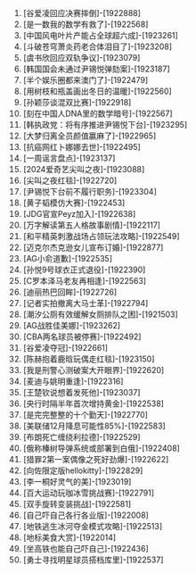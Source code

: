 
1. [谷爱凌回应决赛摔倒]-[1922888]
1. [是一数我的数学有救了]-[1922568]
1. [中国风电叶片产能占全球超六成]-[1923261]
1. [斗破苍穹萧炎药老合体泪目了]-[1923208]
1. [虞书欣回应双轨争议]-[1923079]
1. [韩国国会未通过尹锡悦弹劾案]-[1923187]
1. [半个娱乐圈都来澳门了]-[1922479]
1. [用树枝和瓶盖画出冬日的温暖]-[1922560]
1. [孙颖莎谈混双比赛]-[1922918]
1. [刻在中国人DNA里的数学暗号]-[1922567]
1. [韩执政党：将有序推进尹锡悦下台]-[1923295]
1. [大梦归离全员颜值赢麻了]-[1922965]
1. [抗癌网红卜娜娜去世]-[1922495]
1. [一周谣言盘点]-[1923137]
1. [2024爱奇艺尖叫之夜]-[1923088]
1. [尖叫之夜红毯]-[1922720]
1. [尹锡悦下台前不履行职务]-[1923304]
1. [黄子韬模仿大赛]-[1922453]
1. [JDG官宣Peyz加入]-[1922638]
1. [万字解读第五人格故事剧情]-[1922117]
1. [和平精英刺激战场占领玩法攻略]-[1922549]
1. [迈克尔杰克逊女儿宣布订婚]-[1922877]
1. [AG小俞道歉]-[1922535]
1. [孙悦9号球衣正式退役]-[1922390]
1. [C罗本泽马老友再相逢]-[1922563]
1. [迪丽热巴回眸]-[1922726]
1. [记者实拍撤离大马士革]-[1922794]
1. [潮汐公厕有效缓解女厕排队之困]-[1921503]
1. [AG战胜佳美娜]-[1923262]
1. [CBA两名球员被停赛]-[1922492]
1. [谷爱凌夺冠]-[1922661]
1. [陈赫抱着鹿晗玩偶走红毯]-[1923150]
1. [我是刑警心测破案大开眼界]-[1922620]
1. [麦迪与姚明重逢]-[1922316]
1. [王楚钦说想着发死他]-[1923037]
1. [央行时隔半年首次增持黄金]-[1922538]
1. [是完完整整的十个勤天]-[1922770]
1. [美联储12月降息可能性85%]-[1922583]
1. [布朗死亡缠绕利拉德]-[1922529]
1. [俄称榛树导弹系统或部署到白俄]-[1922408]
1. [猎罪2第一案偶像之死好劲爆]-[1922622]
1. [向佐限定版hellokitty]-[1922829]
1. [李一桐好灵气的美]-[1923019]
1. [百大运动玩咖冰雪挑战赛]-[1922791]
1. [双手旋转变装挑战]-[1922581]
1. [自己吓自己各行各业版]-[1922008]
1. [地铁逃生冰河夺金模式攻略]-[1922513]
1. [地标美食大赏]-[1922014]
1. [坐高铁也能自己吓自己]-[1922436]
1. [勇士寻找明星球员搭档库里]-[1922537]